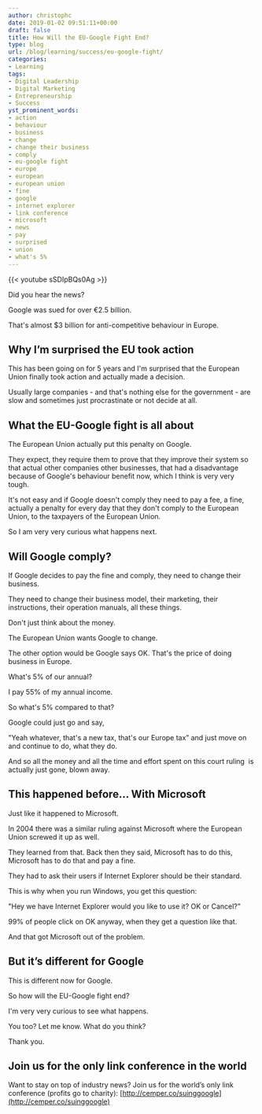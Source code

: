 ```yaml
---
author: christophc
date: 2019-01-02 09:51:11+00:00
draft: false
title: How Will the EU-Google Fight End?
type: blog
url: /blog/learning/success/eu-google-fight/
categories:
- Learning
tags:
- Digital Leadership
- Digital Marketing
- Entrepreneurship
- Success
yst_prominent_words:
- action
- behaviour
- business
- change
- change their business
- comply
- eu-google fight
- europe
- european
- european union
- fine
- google
- internet explorer
- link conference
- microsoft
- news
- pay
- surprised
- union
- what's 5%
---
```


{{< youtube sSDIpBQs0Ag >}}

Did you hear the news?

Google was sued for over €2.5 billion.

That's almost $3 billion for anti-competitive behaviour in Europe.


## Why I’m surprised the EU took action


This has been going on for 5 years and I'm surprised that the European Union finally took action and actually made a decision.

Usually large companies - and that's nothing else for the government - are slow and sometimes just procrastinate or not decide at all.


## What the EU-Google fight is all about


The European Union actually put this penalty on Google.

They expect, they require them to prove that they improve their system so that actual other companies other businesses, that had a disadvantage because of Google's behaviour benefit now, which I think is very very tough.

It's not easy and if Google doesn't comply they need to pay a fee, a fine, actually a penalty for every day that they don't comply to the European Union, to the taxpayers of the European Union.

So I am very very curious what happens next.


## Will Google comply?


If Google decides to pay the fine and comply, they need to change their business.

They need to change their business model, their marketing, their instructions, their operation manuals, all these things.

Don't just think about the money.

The European Union wants Google to change.

The other option would be Google says OK. That's the price of doing business in Europe.

What's 5% of our annual?

I pay 55% of my annual income.

So what's 5% compared to that?

Google could just go and say,

"Yeah whatever, that's a new tax, that's our Europe tax” and just move on and continue to do, what they do.

And so all the money and all the time and effort spent on this court ruling  is actually just gone, blown away.


## This happened before… With Microsoft


Just like it happened to Microsoft.

In 2004 there was a similar ruling against Microsoft where the European Union screwed it up as well.

They learned from that. Back then they said, Microsoft has to do this, Microsoft has to do that and pay a fine.

They had to ask their users if Internet Explorer should be their standard.

This is why when you run Windows, you get this question:

"Hey we have Internet Explorer would you like to use it? OK or Cancel?”

99% of people click on OK anyway, when they get a question like that.

And that got Microsoft out of the problem.


## But it’s different for Google


This is different now for Google.

So how will the EU-Google fight end?

I'm very very curious to see what happens.

You too? Let me know. What do you think?

Thank you.


## Join us for the only link conference in the world


Want to stay on top of industry news? Join us for the world’s only link conference (profits go to charity): [http://cemper.co/suinggoogle](http://cemper.co/suinggoogle)
